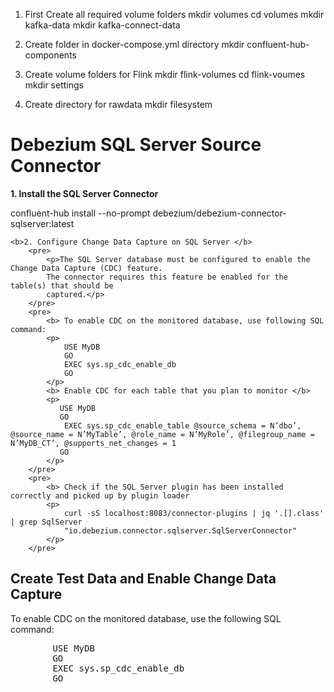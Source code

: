1. First Create all required volume folders
    mkdir volumes
    cd volumes
    mkdir kafka-data
    mkdir kafka-connect-data 

2. Create folder in docker-compose.yml directory 
    mkdir confluent-hub-components 

3. Create volume folders for Flink 
    mkdir flink-volumes
    cd flink-voumes 
    mkdir settings

5. Create directory for rawdata 
    mkdir filesystem


<h1> Debezium SQL Server Source Connector </h1>
    <b>1. Install the SQL Server Connector </b>
        <p> confluent-hub install --no-prompt debezium/debezium-connector-sqlserver:latest </p>

    <b>2. Configure Change Data Capture on SQL Server </b>
        <pre>
            <p>The SQL Server database must be configured to enable the Change Data Capture (CDC) feature.
            The connector requires this feature be enabled for the table(s) that should be 
            captured.</p>
        </pre>
        <pre>
            <b> To enable CDC on the monitored database, use following SQL command:
            <p>
                USE MyDB 
                GO 
                EXEC sys.sp_cdc_enable_db 
                GO
            </p>
            <b> Enable CDC for each table that you plan to monitor </b>
            <p>
               USE MyDB
               GO
                EXEC sys.sp_cdc_enable_table @source_schema = N’dbo’, @source_name = N’MyTable’, @role_name = N’MyRole’, @filegroup_name = N’MyDB_CT’, @supports_net_changes = 1
               GO
            </p>
        </pre>
        <pre>
            <b> Check if the SQL Server plugin has been installed correctly and picked up by plugin loader
            <p>
                curl -sS localhost:8083/connector-plugins | jq '.[].class' | grep SqlServer
                "io.debezium.connector.sqlserver.SqlServerConnector"
            </p>
        </pre>
<h2> Create Test Data and Enable Change Data Capture </h2>
    <p> To enable CDC on the monitored database, use the following SQL command: </p>
    <pre>
        USE MyDB
        GO
        EXEC sys.sp_cdc_enable_db
        GO
    </pre>


